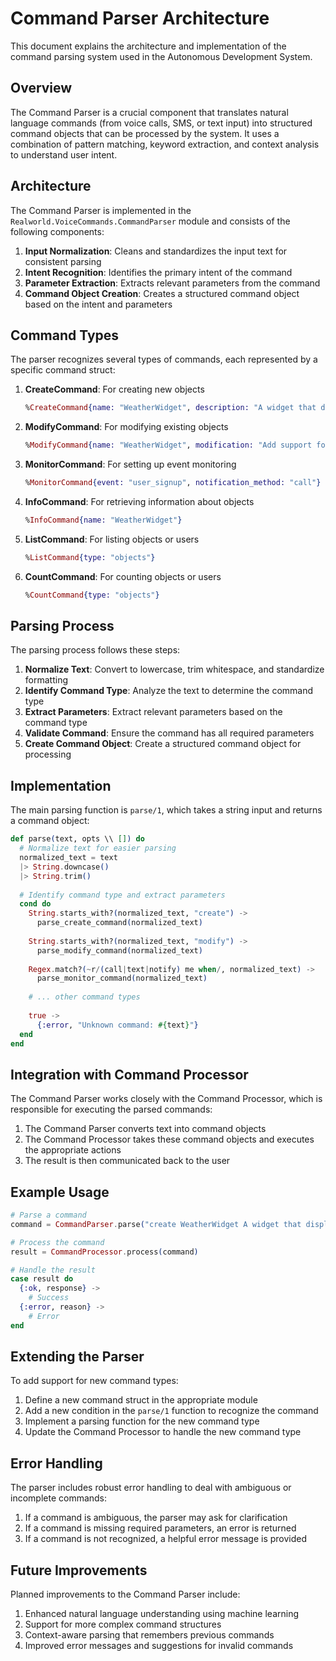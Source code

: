 # Command Parser Architecture

This document explains the architecture and implementation of the command parsing system used in the Autonomous Development System.

## Overview

The Command Parser is a crucial component that translates natural language commands (from voice calls, SMS, or text input) into structured command objects that can be processed by the system. It uses a combination of pattern matching, keyword extraction, and context analysis to understand user intent.

## Architecture

The Command Parser is implemented in the `Realworld.VoiceCommands.CommandParser` module and consists of the following components:

1. **Input Normalization**: Cleans and standardizes the input text for consistent parsing
2. **Intent Recognition**: Identifies the primary intent of the command
3. **Parameter Extraction**: Extracts relevant parameters from the command
4. **Command Object Creation**: Creates a structured command object based on the intent and parameters

## Command Types

The parser recognizes several types of commands, each represented by a specific command struct:

1. **CreateCommand**: For creating new objects
   ```elixir
   %CreateCommand{name: "WeatherWidget", description: "A widget that displays weather information"}
   ```

2. **ModifyCommand**: For modifying existing objects
   ```elixir
   %ModifyCommand{name: "WeatherWidget", modification: "Add support for displaying the 5-day forecast"}
   ```

3. **MonitorCommand**: For setting up event monitoring
   ```elixir
   %MonitorCommand{event: "user_signup", notification_method: "call"}
   ```

4. **InfoCommand**: For retrieving information about objects
   ```elixir
   %InfoCommand{name: "WeatherWidget"}
   ```

5. **ListCommand**: For listing objects or users
   ```elixir
   %ListCommand{type: "objects"}
   ```

6. **CountCommand**: For counting objects or users
   ```elixir
   %CountCommand{type: "objects"}
   ```

## Parsing Process

The parsing process follows these steps:

1. **Normalize Text**: Convert to lowercase, trim whitespace, and standardize formatting
2. **Identify Command Type**: Analyze the text to determine the command type
3. **Extract Parameters**: Extract relevant parameters based on the command type
4. **Validate Command**: Ensure the command has all required parameters
5. **Create Command Object**: Create a structured command object for processing

## Implementation

The main parsing function is `parse/1`, which takes a string input and returns a command object:

```elixir
def parse(text, opts \\ []) do
  # Normalize text for easier parsing
  normalized_text = text
  |> String.downcase()
  |> String.trim()
  
  # Identify command type and extract parameters
  cond do
    String.starts_with?(normalized_text, "create") ->
      parse_create_command(normalized_text)
      
    String.starts_with?(normalized_text, "modify") ->
      parse_modify_command(normalized_text)
      
    Regex.match?(~r/(call|text|notify) me when/, normalized_text) ->
      parse_monitor_command(normalized_text)
      
    # ... other command types
      
    true ->
      {:error, "Unknown command: #{text}"}
  end
end
```

## Integration with Command Processor

The Command Parser works closely with the Command Processor, which is responsible for executing the parsed commands:

1. The Command Parser converts text into command objects
2. The Command Processor takes these command objects and executes the appropriate actions
3. The result is then communicated back to the user

## Example Usage

```elixir
# Parse a command
command = CommandParser.parse("create WeatherWidget A widget that displays weather information")

# Process the command
result = CommandProcessor.process(command)

# Handle the result
case result do
  {:ok, response} -> 
    # Success
  {:error, reason} -> 
    # Error
end
```

## Extending the Parser

To add support for new command types:

1. Define a new command struct in the appropriate module
2. Add a new condition in the `parse/1` function to recognize the command
3. Implement a parsing function for the new command type
4. Update the Command Processor to handle the new command type

## Error Handling

The parser includes robust error handling to deal with ambiguous or incomplete commands:

1. If a command is ambiguous, the parser may ask for clarification
2. If a command is missing required parameters, an error is returned
3. If a command is not recognized, a helpful error message is provided

## Future Improvements

Planned improvements to the Command Parser include:

1. Enhanced natural language understanding using machine learning
2. Support for more complex command structures
3. Context-aware parsing that remembers previous commands
4. Improved error messages and suggestions for invalid commands

